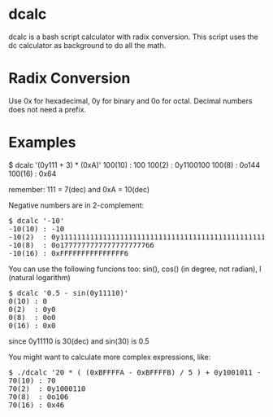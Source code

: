 dcalc
=====

dcalc is a bash script calculator with radix conversion. This script uses the dc calculator as background to do all the math.

Radix Conversion
================

Use 0x for hexadecimal, 0y for binary and 0o for octal. Decimal numbers does not need a prefix.

Examples
========

$ dcalc '(0y111 + 3) * (0xA)'
100(10) : 100
100(2)  : 0y1100100
100(8)  : 0o144
100(16) : 0x64

remember: 111 = 7(dec) and 0xA = 10(dec)

Negative numbers are in 2-complement:

<pre>
$ dcalc '-10'
-10(10) : -10
-10(2)  : 0y1111111111111111111111111111111111111111111111111111111111110110
-10(8)  : 0o1777777777777777777766
-10(16) : 0xFFFFFFFFFFFFFFF6
</pre>

You can use the following funcions too: sin(), cos() (in degree, not radian), l (natural logarithm)

<pre>
$ dcalc '0.5 - sin(0y11110)'
0(10) : 0
0(2)  : 0y0
0(8)  : 0o0
0(16) : 0x0
</pre>

since 0y11110 is 30(dec) and sin(30) is 0.5

You might want to calculate more complex expressions, like:

<pre>
$ ./dcalc '20 * ( (0xBFFFFA - 0xBFFFFB) / 5 ) + 0y1001011 - 0o1'
70(10) : 70
70(2)  : 0y1000110
70(8)  : 0o106
70(16) : 0x46
</pre>
